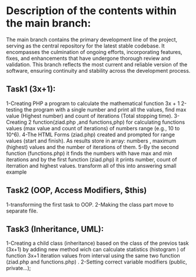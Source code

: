 # Description of the contents within the main branch:

The main branch contains the primary development line of the project, serving as the central repository for the latest stable codebase. It encompasses the culmination of ongoing efforts, incorporating features, fixes, and enhancements that have undergone thorough review and validation. This branch reflects the most current and reliable version of the software, ensuring continuity and stability across the development process.

## Task1 (3x+1):

1-Creating PHP a program to calculate the mathematical function 3x + 1
2-testing the program with a single number and print all the values, find max  value (Highest number)  and count of iterations (Total stopping time).
3-Creating 2 function(ziad.php ,and functions,php) for calculating functions values (max value and count of iterations) of numbers range (e.g., 10 to 10^6). 
4-The HTML Forms (ziad.php)  created and prompted for range values (start and finish). As results store in array: numbers , maximum (highest) values and the number of iterations of them.
5-By the second function (functions.php) it finds the numbers with have max and min iterations and by the first function (ziad.php) it prints    number, count of iterration and highest values.
transform all of this into answering small example 

## Task2 (OOP, Access Modifiers, $this)

1-transforming the  first task to OOP.
2-Making the class part move to separate file.

## Task3 (Inheritance, UML):

1-Creating a child class (inheritance) based on the class of the previos task (3x+1) by adding new method wich can calculate statistics (histogram ) of function  3x+1 iteration values  from interval using the same two function (ziad.php and functions.php) .
2-Setting  correct variable modifiers (public, private...);
